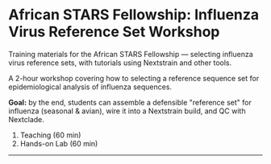 # African STARS Fellowship: Influenza Virus Reference Set Workshop
Training materials for the African STARS Fellowship — selecting influenza virus reference sets, with tutorials using Nextstrain and other tools.

A 2-hour workshop covering how to selecting a reference sequence set for epidemiological analysis of influenza sequences.

**Goal:** by the end, students can assemble a defensible "reference set" for influenza (seasonal & avian), wire it into a Nextstrain build, and QC with Nextclade.

1) Teaching (60 min)
2) Hands-on Lab (60 min)


* * * * *



